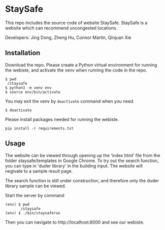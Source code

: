 # StaySafe
This repo includes the source code of website StaySafe.
StaySafe is a website which can recommend uncongested locations.

Developers: Jing Dong, Zheng Hu, Connor Martin, Qinjuan Xie

## Installation
Download the repo.
Please create a Python virtual environment for running the webiste, and activate the venv when running the code in the repo.
 ```
 $ pwd
  /staysafe
 $ python3 -m venv env
 $ source env/bin/activate
 ```
You may exit the venv by ```deactivate``` command when you need.
```
$ deactivate
```
Please install packages needed for running the webiste.
```
pip install -r requirements.txt
```

## Usage
The website can be viewed through opening up the ‘index.html' file from the folder staysafe/templates in Google Chrome. 
To try out the search function, you can type in 'duder library' in the building input.
The website will negivate to a sample result page.

The search function is still under construction, and therefore only the duder library sample can be viewed.

Start the server by command
 ```
(env) $ pwd
        /staysafe
(env) $ ./bin/staysaferun
 ```
 Then you can navigate to http://localhost:8000 and see our webiste.
